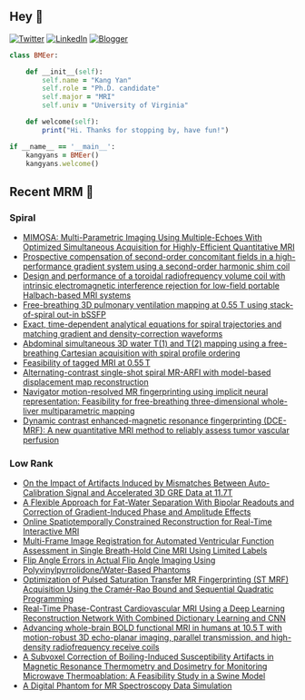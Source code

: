 ## Hey 👋
[![Twitter](https://img.shields.io/badge/Twitter-%231DA1F2.svg?style=for-the-badge&logo=X&logoColor=black)](https://twitter.com/KangY01)
[![LinkedIn](https://img.shields.io/badge/linkedin-%230077B5.svg?style=for-the-badge&logo=linkedin&logoColor=white)](https://www.linkedin.com/in/kyanyan/)
[![Blogger](https://img.shields.io/badge/Blogger-FF5722?style=for-the-badge&logo=blogger&logoColor=white)](https://kangyan.bearblog.dev/)







```ruby
class BMEer:

    def __init__(self):
        self.name = "Kang Yan"
        self.role = "Ph.D. candidate"
        self.major = "MRI"
        self.univ = "University of Virginia"

    def welcome(self):
        print("Hi. Thanks for stopping by, have fun!")

if __name__ == '__main__':
    kangyans = BMEer()
    kangyans.welcome()
```

<!---
## Stats

![Kang Yan's GitHub stats](https://github-readme-stats.vercel.app/api?username=kangyans&show_icons=true&theme=radical)
-->




## Recent MRM 📖

### Spiral

<!-- SPIRAL:START -->
- [MIMOSA: Multi-Parametric Imaging Using Multiple-Echoes With Optimized Simultaneous Acquisition for Highly-Efficient Quantitative MRI](https://pubmed.ncbi.nlm.nih.gov/41088533/?utm_source=Other&utm_medium=rss&utm_campaign=pubmed-2&utm_content=1l1vNBYu_ediRIC33wc8jy-EnJXACHm3ID9uLqcBnqeabZrQ2n&fc=20250301181733&ff=20251021101438&v=2.18.0.post9+e462414)
- [Prospective compensation of second-order concomitant fields in a high-performance gradient system using a second-order harmonic shim coil](https://pubmed.ncbi.nlm.nih.gov/41041697/?utm_source=Other&utm_medium=rss&utm_campaign=pubmed-2&utm_content=1l1vNBYu_ediRIC33wc8jy-EnJXACHm3ID9uLqcBnqeabZrQ2n&fc=20250301181733&ff=20251021101438&v=2.18.0.post9+e462414)
- [Design and performance of a toroidal radiofrequency volume coil with intrinsic electromagnetic interference rejection for low-field portable Halbach-based MRI systems](https://pubmed.ncbi.nlm.nih.gov/40991825/?utm_source=Other&utm_medium=rss&utm_campaign=pubmed-2&utm_content=1l1vNBYu_ediRIC33wc8jy-EnJXACHm3ID9uLqcBnqeabZrQ2n&fc=20250301181733&ff=20251021101438&v=2.18.0.post9+e462414)
- [Free-breathing 3D pulmonary ventilation mapping at 0.55 T using stack-of-spiral out-in bSSFP](https://pubmed.ncbi.nlm.nih.gov/40961351/?utm_source=Other&utm_medium=rss&utm_campaign=pubmed-2&utm_content=1l1vNBYu_ediRIC33wc8jy-EnJXACHm3ID9uLqcBnqeabZrQ2n&fc=20250301181733&ff=20251021101438&v=2.18.0.post9+e462414)
- [Exact, time-dependent analytical equations for spiral trajectories and matching gradient and density-correction waveforms](https://pubmed.ncbi.nlm.nih.gov/40944965/?utm_source=Other&utm_medium=rss&utm_campaign=pubmed-2&utm_content=1l1vNBYu_ediRIC33wc8jy-EnJXACHm3ID9uLqcBnqeabZrQ2n&fc=20250301181733&ff=20251021101438&v=2.18.0.post9+e462414)
- [Abdominal simultaneous 3D water T(1) and T(2) mapping using a free-breathing Cartesian acquisition with spiral profile ordering](https://pubmed.ncbi.nlm.nih.gov/40913344/?utm_source=Other&utm_medium=rss&utm_campaign=pubmed-2&utm_content=1l1vNBYu_ediRIC33wc8jy-EnJXACHm3ID9uLqcBnqeabZrQ2n&fc=20250301181733&ff=20251021101438&v=2.18.0.post9+e462414)
- [Feasibility of tagged MRI at 0.55 T](https://pubmed.ncbi.nlm.nih.gov/40891467/?utm_source=Other&utm_medium=rss&utm_campaign=pubmed-2&utm_content=1l1vNBYu_ediRIC33wc8jy-EnJXACHm3ID9uLqcBnqeabZrQ2n&fc=20250301181733&ff=20251021101438&v=2.18.0.post9+e462414)
- [Alternating-contrast single-shot spiral MR-ARFI with model-based displacement map reconstruction](https://pubmed.ncbi.nlm.nih.gov/40891435/?utm_source=Other&utm_medium=rss&utm_campaign=pubmed-2&utm_content=1l1vNBYu_ediRIC33wc8jy-EnJXACHm3ID9uLqcBnqeabZrQ2n&fc=20250301181733&ff=20251021101438&v=2.18.0.post9+e462414)
- [Navigator motion-resolved MR fingerprinting using implicit neural representation: Feasibility for free-breathing three-dimensional whole-liver multiparametric mapping](https://pubmed.ncbi.nlm.nih.gov/40891418/?utm_source=Other&utm_medium=rss&utm_campaign=pubmed-2&utm_content=1l1vNBYu_ediRIC33wc8jy-EnJXACHm3ID9uLqcBnqeabZrQ2n&fc=20250301181733&ff=20251021101438&v=2.18.0.post9+e462414)
- [Dynamic contrast enhanced-magnetic resonance fingerprinting (DCE-MRF): A new quantitative MRI method to reliably assess tumor vascular perfusion](https://pubmed.ncbi.nlm.nih.gov/40808280/?utm_source=Other&utm_medium=rss&utm_campaign=pubmed-2&utm_content=1l1vNBYu_ediRIC33wc8jy-EnJXACHm3ID9uLqcBnqeabZrQ2n&fc=20250301181733&ff=20251021101438&v=2.18.0.post9+e462414)
<!-- SPIRAL:END -->

### Low Rank
<!-- LOWRANK:START -->
- [On the Impact of Artifacts Induced by Mismatches Between Auto-Calibration Signal and Accelerated 3D GRE Data at 11.7T](https://pubmed.ncbi.nlm.nih.gov/41108674/?utm_source=Other&utm_medium=rss&utm_campaign=pubmed-2&utm_content=12auu1PYsGCDpp61ieb-dgCKnl2wLAWrfi_NpLIBtQB9XLekfY&fc=20251015143857&ff=20251021071351&v=2.18.0.post9+e462414)
- [A Flexible Approach for Fat-Water Separation With Bipolar Readouts and Correction of Gradient-Induced Phase and Amplitude Effects](https://pubmed.ncbi.nlm.nih.gov/41108670/?utm_source=Other&utm_medium=rss&utm_campaign=pubmed-2&utm_content=12auu1PYsGCDpp61ieb-dgCKnl2wLAWrfi_NpLIBtQB9XLekfY&fc=20251015143857&ff=20251021071351&v=2.18.0.post9+e462414)
- [Online Spatiotemporally Constrained Reconstruction for Real-Time Interactive MRI](https://pubmed.ncbi.nlm.nih.gov/41108664/?utm_source=Other&utm_medium=rss&utm_campaign=pubmed-2&utm_content=12auu1PYsGCDpp61ieb-dgCKnl2wLAWrfi_NpLIBtQB9XLekfY&fc=20251015143857&ff=20251021071351&v=2.18.0.post9+e462414)
- [Multi-Frame Image Registration for Automated Ventricular Function Assessment in Single Breath-Hold Cine MRI Using Limited Labels](https://pubmed.ncbi.nlm.nih.gov/41108653/?utm_source=Other&utm_medium=rss&utm_campaign=pubmed-2&utm_content=12auu1PYsGCDpp61ieb-dgCKnl2wLAWrfi_NpLIBtQB9XLekfY&fc=20251015143857&ff=20251021071351&v=2.18.0.post9+e462414)
- [Flip Angle Errors in Actual Flip Angle Imaging Using Polyvinylpyrrolidone/Water-Based Phantoms](https://pubmed.ncbi.nlm.nih.gov/41108649/?utm_source=Other&utm_medium=rss&utm_campaign=pubmed-2&utm_content=12auu1PYsGCDpp61ieb-dgCKnl2wLAWrfi_NpLIBtQB9XLekfY&fc=20251015143857&ff=20251021071351&v=2.18.0.post9+e462414)
- [Optimization of Pulsed Saturation Transfer MR Fingerprinting (ST MRF) Acquisition Using the Cramér-Rao Bound and Sequential Quadratic Programming](https://pubmed.ncbi.nlm.nih.gov/41108587/?utm_source=Other&utm_medium=rss&utm_campaign=pubmed-2&utm_content=12auu1PYsGCDpp61ieb-dgCKnl2wLAWrfi_NpLIBtQB9XLekfY&fc=20251015143857&ff=20251021071351&v=2.18.0.post9+e462414)
- [Real-Time Phase-Contrast Cardiovascular MRI Using a Deep Learning Reconstruction Network With Combined Dictionary Learning and CNN](https://pubmed.ncbi.nlm.nih.gov/41108209/?utm_source=Other&utm_medium=rss&utm_campaign=pubmed-2&utm_content=12auu1PYsGCDpp61ieb-dgCKnl2wLAWrfi_NpLIBtQB9XLekfY&fc=20251015143857&ff=20251021071351&v=2.18.0.post9+e462414)
- [Advancing whole-brain BOLD functional MRI in humans at 10.5 T with motion-robust 3D echo-planar imaging, parallel transmission, and high-density radiofrequency receive coils](https://pubmed.ncbi.nlm.nih.gov/41108198/?utm_source=Other&utm_medium=rss&utm_campaign=pubmed-2&utm_content=12auu1PYsGCDpp61ieb-dgCKnl2wLAWrfi_NpLIBtQB9XLekfY&fc=20251015143857&ff=20251021071351&v=2.18.0.post9+e462414)
- [A Subvoxel Correction of Boiling-Induced Susceptibility Artifacts in Magnetic Resonance Thermometry and Dosimetry for Monitoring Microwave Thermoablation: A Feasibility Study in a Swine Model](https://pubmed.ncbi.nlm.nih.gov/41102895/?utm_source=Other&utm_medium=rss&utm_campaign=pubmed-2&utm_content=12auu1PYsGCDpp61ieb-dgCKnl2wLAWrfi_NpLIBtQB9XLekfY&fc=20251015143857&ff=20251021071351&v=2.18.0.post9+e462414)
- [A Digital Phantom for MR Spectroscopy Data Simulation](https://pubmed.ncbi.nlm.nih.gov/41102879/?utm_source=Other&utm_medium=rss&utm_campaign=pubmed-2&utm_content=12auu1PYsGCDpp61ieb-dgCKnl2wLAWrfi_NpLIBtQB9XLekfY&fc=20251015143857&ff=20251021071351&v=2.18.0.post9+e462414)
<!-- LOWRANK:END -->

<!---
## Trophies 

[![trophy](https://github-profile-trophy.vercel.app/?username=kangyans&theme=onedark)](https://github.com/kangyans/github-profile-trophy)
--->






